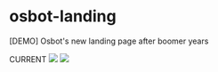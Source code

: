 # osbot-landing
[DEMO] Osbot's new landing page after boomer years


CURRENT
![](https://i.imgur.com/ywaFuCW.jpeg)
![](https://i.imgur.com/alNO53k.png)
